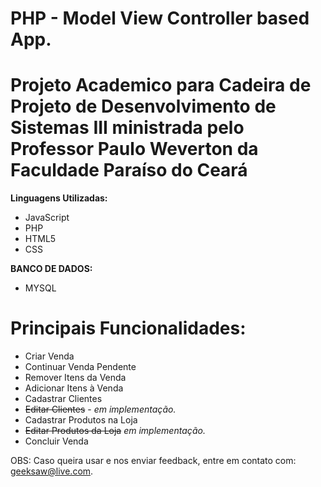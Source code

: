 # PHP - Model View Controller based App.

# Projeto Academico para Cadeira de Projeto de Desenvolvimento de Sistemas III ministrada pelo Professor Paulo Weverton da Faculdade Paraíso do Ceará

**Linguagens Utilizadas:**
- JavaScript
- PHP
- HTML5
- CSS

**BANCO DE DADOS:**
- MYSQL



# Principais Funcionalidades:

- Criar Venda
- Continuar Venda Pendente
- Remover Itens da Venda
- Adicionar Itens à Venda
- Cadastrar Clientes
- ~~Editar Clientes~~ - _em implementação._
- Cadastrar Produtos na Loja
- ~~Editar Produtos da Loja~~ _em implementação._
- Concluir Venda

OBS: Caso queira usar e nos enviar feedback, entre em contato com: geeksaw@live.com.
